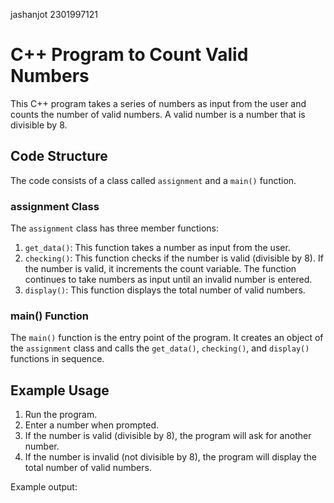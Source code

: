 jashanjot 
2301997121
# C++ Program to Count Valid Numbers

This C++ program takes a series of numbers as input from the user and counts the number of valid numbers. A valid number is a number that is divisible by 8.

## Code Structure

The code consists of a class called `assignment` and a `main()` function.

### assignment Class

The `assignment` class has three member functions:

1. `get_data()`: This function takes a number as input from the user.
2. `checking()`: This function checks if the number is valid (divisible by 8). If the number is valid, it increments the count variable. The function continues to take numbers as input until an invalid number is entered.
3. `display()`: This function displays the total number of valid numbers.

### main() Function

The `main()` function is the entry point of the program. It creates an object of the `assignment` class and calls the `get_data()`, `checking()`, and `display()` functions in sequence.

## Example Usage

1. Run the program.
2. Enter a number when prompted.
3. If the number is valid (divisible by 8), the program will ask for another number.
4. If the number is invalid (not divisible by 8), the program will display the total number of valid numbers.

Example output:
